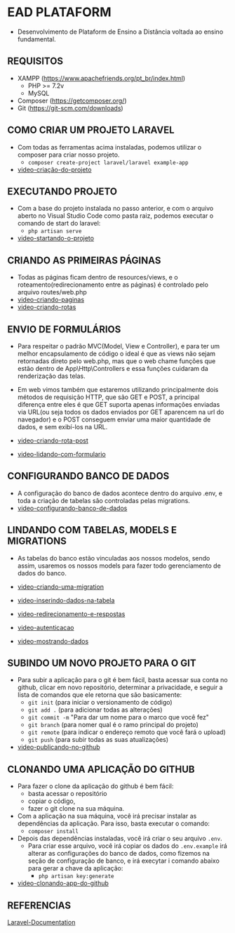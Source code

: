 # EAD PLATAFORM
  - Desenvolvimento de Plataform de Ensino a Distância voltada ao ensino fundamental.

## REQUISITOS
  - XAMPP (https://www.apachefriends.org/pt_br/index.html)
    - PHP >= 7.2v
    - MySQL
  - Composer (https://getcomposer.org/)
  - Git (https://git-scm.com/downloads)

## COMO CRIAR UM PROJETO LARAVEL
  - Com todas as ferramentas acima instaladas, podemos utilizar o composer para criar nosso projeto.
    - ``` composer create-project laravel/laravel example-app ```
  - [video-criação-do-projeto](https://watch.screencastify.com/v/pDT7ckEXBu7S4kCYkPy1)

## EXECUTANDO PROJETO
  - Com a base do projeto instalada no passo anterior, e com o arquivo aberto no Visual Studio Code como pasta raiz, podemos executar o comando de start do laravel:
    - ``` php artisan serve ```   
  - [video-startando-o-projeto](https://watch.screencastify.com/v/x4fMa459P9zBL16iN1mn)

## CRIANDO AS PRIMEIRAS PÁGINAS
  - Todas as páginas ficam dentro de resources/views, e o roteamento(redirecionamento entre as páginas) é controlado pelo arquivo routes/web.php
  - [video-criando-paginas](https://watch.screencastify.com/v/e1azkWACXTSxc7hCo93l)
  - [video-criando-rotas](https://watch.screencastify.com/v/65HnWRy2v4P43Q20OLeb)

## ENVIO DE FORMULÁRIOS
  - Para respeitar o padrão MVC(Model, View e Controller), e para ter um melhor encapsulamento de código o ideal é que as views não sejam retornadas direto pelo web.php, mas que o web chame funções que estão dentro de App\Http\Controllers e essa funções cuidaram da renderização das telas.
  - Em web vimos também que estaremos utilizando principalmente dois métodos de requisição HTTP, que são GET e POST, a principal diferença entre eles é que GET suporta apenas informações enviadas via URL(ou seja todos os dados enviados por GET aparencem na url do navegador) e o POST conseguem enviar uma maior quantidade de dados, e sem exibí-los na URL.

  - [video-criando-rota-post](https://watch.screencastify.com/v/GWROCSNf5sVs3j5UItou)
  - [video-lidando-com-formulario](https://watch.screencastify.com/v/7XTwqgYGdTOdx8hlr4yh)

## CONFIGURANDO BANCO DE DADOS
  - A configuração do banco de dados acontece dentro do arquivo .env, e toda a criação de tabelas são controladas pelas migrations.
  - [video-configurando-banco-de-dados](https://watch.screencastify.com/v/weRMz3N3xfAW5rEVpjDo)

## LINDANDO COM TABELAS, MODELS E MIGRATIONS
  - As tabelas do banco estão vinculadas aos nossos modelos, sendo assim, usaremos os nossos models para fazer todo gerenciamento de dados do banco.
  
  - [video-criando-uma-migration](https://watch.screencastify.com/v/atH0gvknrEMlfs6u6HZK)
  - [video-inserindo-dados-na-tabela](https://watch.screencastify.com/v/2tlwkXDtNbLOiHMHwh24)
  - [video-redirecionamento-e-respostas](https://watch.screencastify.com/v/fsQxTQ3vI7M1rh6TrUJK)
  - [video-autenticacao](https://watch.screencastify.com/v/lv3gOhq9oNyIWG0LkibB)
  - [video-mostrando-dados](https://watch.screencastify.com/v/PJ7TmgtHGPNE4oBuuhOe)

## SUBINDO UM NOVO PROJETO PARA O GIT
  - Para subir a aplicação para o git é bem fácil, basta acessar sua conta no github, clicar em novo repositório, determinar a privacidade, e seguir a lista de comandos que ele retorna que são basicamente:
    - ``` git init ``` (para iniciar o versionamento de código)
    - ``` git add . ``` (para adicionar todas as alterações)
    - ``` git commit -m ``` "Para dar um nome para o marco que você fez"
    - ``` git branch ``` (para nomer qual é o ramo principal do projeto)
    - ``` git remote ``` (para indicar o endereço remoto que você fará o upload)
    - ``` git push ``` (para subir todas as suas atualizações)
  - [video-publicando-no-github](https://watch.screencastify.com/v/qzrHDp9sFCq2ACaFo250)

## CLONANDO UMA APLICAÇÃO DO GITHUB
  - Para fazer o clone da aplicação do github é bem fácil:
    - basta acessar o repositório
    - copiar o código,
    - fazer o git clone na sua máquina.
  - Com a aplicação na sua máquina, você irá precisar instalar as dependências da aplicação. Para isso, basta executar o comando:
    - ``` composer install ```
  - Depois das dependências instaladas, você irá criar o seu arquivo ``` .env ```.
    - Para criar esse arquivo, você irá copiar os dados do ``` .env.example ``` irá alterar as configurações do banco de dados, como fizemos na seção de configuração de banco, e irá execytar i comando abaixo para gerar a chave da aplicação:
      - ``` php artisan key:generate ```
  - [video-clonando-app-do-github](https://watch.screencastify.com/v/YjoVmlLj0yT1GrKC5AEr)
  
## REFERENCIAS
[Laravel-Documentation](https://laravel.com/docs/8.x)